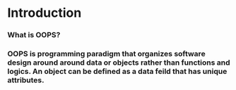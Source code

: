 # Introduction

### What is OOPS?
### OOPS is programming paradigm that organizes software design around around data or objects rather than functions and logics. An object can be defined as a data feild that has unique attributes.


